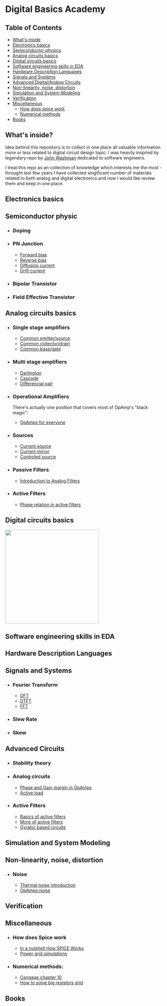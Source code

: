 # Digital Basics Academy

## Table of Contents
 - [What's inside](#what's-inside?)
 - [Electronics basics](#Electronics-basics)
 - [Semiconductor physics](#Semiconductor-physics) 
 - [Analog circuits basics](#Analog-circuits-basics)
 - [Digital circuits basics](#Digital-circuits-basics)
 - [Software engineering skills in EDA](#Software-engineering-skills-in-EDA)
 - [Hardware Description Languages](#Hardware-Description-Languages)
 - [Signals and Systems](#Signals-and-Systems)
 - [Advanced Digital/Analog Circuits](#Advanced-Circuits)
 - [Non-linearity, noise, distortion](#Non-linearity-noise-distortion)
 - [Simulation and System Modeling](#Simulation-and-System-Modeling)
 - [Verification](#Verification)
 - [Miscellaneous](#Miscellaneous)
 	- [How does spice work]()
	- [Numerical methods]()
 - [Books](#Books)



## What's inside?
Idea behind this repository is to collect in one place all valuable information more or less related to digital circuit design topic. 
I was heavily inspired by legendary repo by [John Washman](https://github.com/jwasham/coding-interview-university/blob/master/README.md) dedicated to software engineers.

I treat this repo as an collection of knowledge which interests me the most - throught last few years I have collected singificant number of materials related 
to both analog and digital electronics and now I would like review them and keep in one place.


## Electronics basics

## Semiconductor physic
 - ### Doping

 - ### PN Junction

	- [Forward bias]()
	- [Reverse bias]()
	- [Diffusion current](http://www.physics-and-radio-electronics.com/electronic-devices-and-circuits/semiconductor/diffusion-current.html)
	- [Drift current](http://www.physics-and-radio-electronics.com/electronic-devices-and-circuits/semiconductor/drift-current.html)

 - ### Bipolar Transistor
 - ### Field Effective Transistor

## Analog circuits basics
 - ### Single stage amplifiers
  
	- [Common emitter/source]()
	- [Common collector/drain]()
	- [Common base/gate]()

- ### Multi stage amplifiers

	 - [Darlington]()
	 - [Cascode]()
	 - [Differencial pair]()

- ### Operational Amplifiers

   There's actually one position that covers most of OpAmp's "black magic":
 	 - [OpAmps for everyone](http://web.mit.edu/6.101/www/reference/op_amps_everyone.pdf)

- ### Sources

	- [Current source]()
	- [Current mirror]()
	- [Controled source]()

 - ### Passive Filters
	
	- [Introduction to Analog Filters](http://www.analog.com/media/en/training-seminars/design-handbooks/Basic-Linear-Design/Chapter8.pdf)

 - ### Active Filters

	- [Phase relation in active filters](http://www.analog.com/en/analog-dialogue/articles/phase-relations-in-active-filters.html)

## Digital circuits basics

<img src="http://img.pr0gramm.com/2014/09/05/a715a950599ca0df.jpg" width="300">

## Software engineering skills in EDA

## Hardware Description Languages

## Signals and Systems

 - ### Fourier Transform
  
	- [DFT]()
	- [DTFT]()
	- [FFT]()

 - ### Slew Rate

 - ### Skew


## Advanced Circuits

 - ### Stability theory

 - ### Analog circuits

    - [Phase and Gain margin in OpAmps](http://www.simonbramble.co.uk/techarticles/advanced_op_amps/advanced_op_amps.htm)
	- [Active load]()

 - ### Active Filters

    - [Basics of active filters](http://www.simonbramble.co.uk/techarticles/active_filters/active_filter_design.htm)
    - [More of active filters](http://sound.whsites.net/articles/active-filters.htm)
    - [Gyrator based circuits](http://sound.whsites.net/articles/gyrator-filters.htm)

## Simulation and System Modeling

## Non-linearity, noise, distortion

 - ### Noise

    - [Thermal noise introduction](https://www.youtube.com/watch?v=RVTtHZ4IfZ0)
    - [OpAmps noise](http://www.simonbramble.co.uk/techarticles/op_amp_noise/op_amp_noise.htm)

## Verification

## Miscellaneous

 - ### How does Spice work
	- [In a nutshell How SPICE Works](http://emcs.org/acstrial/newsletters/summer09/HowSpiceWorks.pdf)
	- [Power grid simulations](https://semiengineering.com/power-grid-simulation-2/)
 - ### Numerical methods:
	- [Cengage chapter 10](http://www.cengage.com/resource_uploads/downloads/1305658000_528716.pdf)
	- [How to solve big resistors grid](https://ocw.mit.edu/courses/electrical-engineering-and-computer-science/6-336j-introduction-to-numerical-simulation-sma-5211-fall-2003/lecture-notes/lec4.pdf)

## Books

